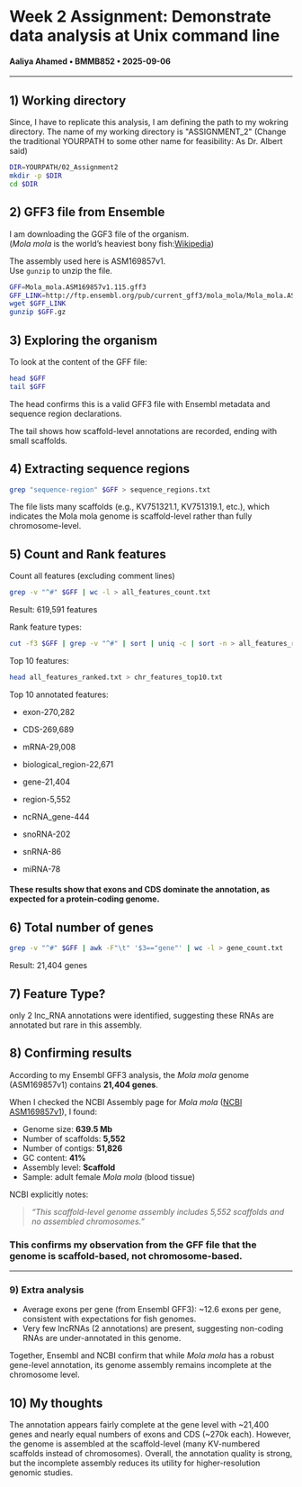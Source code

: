 # Week 2 Assignment: Demonstrate data analysis at Unix command line
#### Aaliya Ahamed • BMMB852 • 2025-09-06

---
## 1) Working directory
Since, I have to replicate this analysis, I am defining the path to my wokring directory. The name of my working directory is "ASSIGNMENT_2"
(Change the traditional YOURPATH to some other name for feasibility: As Dr. Albert said)

```bash
DIR=YOURPATH/02_Assignment2
mkdir -p $DIR
cd $DIR

```

## 2) GFF3 file from Ensemble
I am downloading the GGF3 file of the organism.\
(*Mola mola* is the world’s heaviest bony fish:[Wikipedia](https://en.wikipedia.org/wiki/Ocean_sunfish))

The assembly used here is ASM169857v1.\
Use `gunzip` to unzip the file.

```bash
GFF=Mola_mola.ASM169857v1.115.gff3
GFF_LINK=http://ftp.ensembl.org/pub/current_gff3/mola_mola/Mola_mola.ASM169857v1.115.gff3.gz
wget $GFF_LINK
gunzip $GFF.gz
```

## 3) Exploring the organism
To look at the content of the GFF file:
```bash
head $GFF
tail $GFF
```
The head confirms this is a valid GFF3 file with Ensembl metadata and sequence region declarations.

The tail shows how scaffold-level annotations are recorded, ending with small scaffolds.

## 4) Extracting sequence regions
```bash
grep "sequence-region" $GFF > sequence_regions.txt
``` 
The file lists many scaffolds (e.g., KV751321.1, KV751319.1, etc.), which indicates the Mola mola genome is scaffold-level rather than fully chromosome-level.

## 5) Count and Rank features
Count all features (excluding comment lines)
``` bash
grep -v "^#" $GFF | wc -l > all_features_count.txt
```
Result: 619,591 features

Rank feature types:
```bash
cut -f3 $GFF | grep -v "^#" | sort | uniq -c | sort -n > all_features_ranked.txt
```
Top 10 features:
```bash
head all_features_ranked.txt > chr_features_top10.txt
```
Top 10 annotated features:

- exon-270,282

- CDS-269,689

- mRNA-29,008

- biological_region-22,671

- gene-21,404

- region-5,552

- ncRNA_gene-444

- snoRNA-202

- snRNA-86

- miRNA-78

#### These results show that exons and CDS dominate the annotation, as expected for a protein-coding genome.
## 6) Total number of genes
```bash
grep -v "^#" $GFF | awk -F"\t" '$3=="gene"' | wc -l > gene_count.txt
```
Result: 21,404 genes

## 7) Feature Type?
only 2 lnc_RNA annotations were identified, suggesting these RNAs are annotated but rare in this assembly.

## 8) Confirming results

According to my Ensembl GFF3 analysis, the *Mola mola* genome (ASM169857v1) contains **21,404 genes**.

When I checked the NCBI Assembly page for *Mola mola* ([NCBI ASM169857v1](https://www.ncbi.nlm.nih.gov/assembly/169857)), I found:

- Genome size: **639.5 Mb**
- Number of scaffolds: **5,552**
- Number of contigs: **51,826**
- GC content: **41%**
- Assembly level: **Scaffold**
- Sample: adult female *Mola mola* (blood tissue)

NCBI explicitly notes:  
> *“This scaffold-level genome assembly includes 5,552 scaffolds and no assembled chromosomes.”*

### This confirms my observation from the GFF file that the genome is scaffold-based, not chromosome-based.  
---

### 9) Extra analysis
- Average exons per gene (from Ensembl GFF3): ~12.6 exons per gene, consistent with expectations for fish genomes.  
- Very few lncRNAs (2 annotations) are present, suggesting non-coding RNAs are under-annotated in this genome.  

Together, Ensembl and NCBI confirm that while *Mola mola* has a robust gene-level annotation, its genome assembly remains incomplete at the chromosome level.


## 10) My thoughts
The annotation appears fairly complete at the gene level with ~21,400 genes and nearly equal numbers of exons and CDS (~270k each). However, the genome is assembled at the scaffold-level (many KV-numbered scaffolds instead of chromosomes). Overall, the annotation quality is strong, but the incomplete assembly reduces its utility for higher-resolution genomic studies.